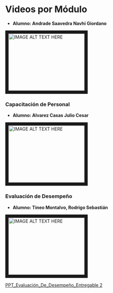 # Videos por Módulo

- **Alumno: Andrade Saavedra Navhi Giordano**

<a href="http://www.youtube.com/watch?feature=player_embedded&v=zL20ohhX6pU
" target="_blank"><img src="http://img.youtube.com/vi/zL20ohhX6pU/0.jpg" 
alt="IMAGE ALT TEXT HERE" width="240" height="180" border="10" /></a>

### Capacitación de Personal

- **Alumno: Alvarez Casas Julio Cesar**

<a href="http://www.youtube.com/watch?feature=player_embedded&v=idFzVGySTjg
" target="_blank"><img src="http://img.youtube.com/vi/idFzVGySTjg/0.jpg" 
alt="IMAGE ALT TEXT HERE" width="240" height="180" border="10" /></a>

### Evaluación de Desempeño

- **Alumno: Tineo Montalvo, Rodrigo Sebastián**

<a href="https://www.youtube.com/watch?v=2_S_PovnwSU
  " target="_blank"><img src="http://img.youtube.com/vi/2_S_PovnwSU/0.jpg" 
alt="IMAGE ALT TEXT HERE" width="240" height="180" border="10" /></a>

[PPT_Evaluación_De_Desempeño_Entregable 2](Material_Videos/Evaluación_Desempeño_Tineo_Rodrigo_PC2.pdf)
